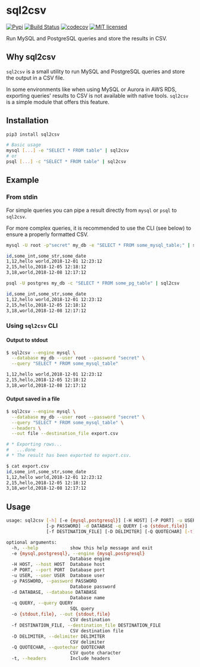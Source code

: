 # sql2csv

[![Pypi](https://img.shields.io/pypi/v/sql2csv.svg)](https://pypi.org/project/sql2csv)
[![Build Status](https://travis-ci.org/gabfl/sql2csv.svg?branch=main)](https://travis-ci.org/gabfl/sql2csv)
[![codecov](https://codecov.io/gh/gabfl/sql2csv/branch/main/graph/badge.svg)](https://codecov.io/gh/gabfl/sql2csv)
[![MIT licensed](https://img.shields.io/badge/license-MIT-green.svg)](https://raw.githubusercontent.com/gabfl/sql2csv/main/LICENSE)

Run MySQL and PostgreSQL queries and store the results in CSV.

## Why sql2csv

`sql2csv` is a small utility to run MySQL and PostgreSQL queries and store the output in a CSV file.

In some environments like when using MySQL or Aurora in AWS RDS, exporting queries' results to CSV is not available with native tools. `sql2csv` is a simple module that offers this feature.

## Installation

```bash
pip3 install sql2csv

# Basic usage
mysql [...] -e "SELECT * FROM table" | sql2csv
# or
psql [...] -c "SELECT * FROM table" | sql2csv
```

## Example

### From stdin

For simple queries you can pipe a result directly from `mysql` or `psql` to `sql2csv`.

For more complex queries, it is recommended to use the CLI (see below) to ensure a properly formatted CSV.

```bash
mysql -U root -p"secret" my_db -e "SELECT * FROM some_mysql_table;" | sql2csv

id,some_int,some_str,some_date
1,12,hello world,2018-12-01 12:23:12
2,15,hello,2018-12-05 12:18:12
3,18,world,2018-12-08 12:17:12
```

```bash
psql -U postgres my_db -c "SELECT * FROM some_pg_table" | sql2csv

id,some_int,some_str,some_date
1,12,hello world,2018-12-01 12:23:12
2,15,hello,2018-12-05 12:18:12
3,18,world,2018-12-08 12:17:12
```

### Using `sql2csv` CLI

#### Output to stdout

```bash
$ sql2csv --engine mysql \
  --database my_db --user root --password "secret" \
  --query "SELECT * FROM some_mysql_table"

1,12,hello world,2018-12-01 12:23:12
2,15,hello,2018-12-05 12:18:12
3,18,world,2018-12-08 12:17:12
```

#### Output saved in a file

```bash
$ sql2csv --engine mysql \
  --database my_db --user root --password "secret" \
  --query "SELECT * FROM some_mysql_table" \
  --headers \
  --out file --destination_file export.csv

# * Exporting rows...
#   ...done
# * The result has been exported to export.csv.

$ cat export.csv 
id,some_int,some_str,some_date
1,12,hello world,2018-12-01 12:23:12
2,15,hello,2018-12-05 12:18:12
3,18,world,2018-12-08 12:17:12
```

## Usage

```bash
usage: sql2csv [-h] [-e {mysql,postgresql}] [-H HOST] [-P PORT] -u USER
               [-p PASSWORD] -d DATABASE -q QUERY [-o {stdout,file}]
               [-f DESTINATION_FILE] [-D DELIMITER] [-Q QUOTECHAR] [-t]

optional arguments:
  -h, --help            show this help message and exit
  -e {mysql,postgresql}, --engine {mysql,postgresql}
                        Database engine
  -H HOST, --host HOST  Database host
  -P PORT, --port PORT  Database port
  -u USER, --user USER  Database user
  -p PASSWORD, --password PASSWORD
                        Database password
  -d DATABASE, --database DATABASE
                        Database name
  -q QUERY, --query QUERY
                        SQL query
  -o {stdout,file}, --out {stdout,file}
                        CSV destination
  -f DESTINATION_FILE, --destination_file DESTINATION_FILE
                        CSV destination file
  -D DELIMITER, --delimiter DELIMITER
                        CSV delimiter
  -Q QUOTECHAR, --quotechar QUOTECHAR
                        CSV quote character
  -t, --headers         Include headers
```
